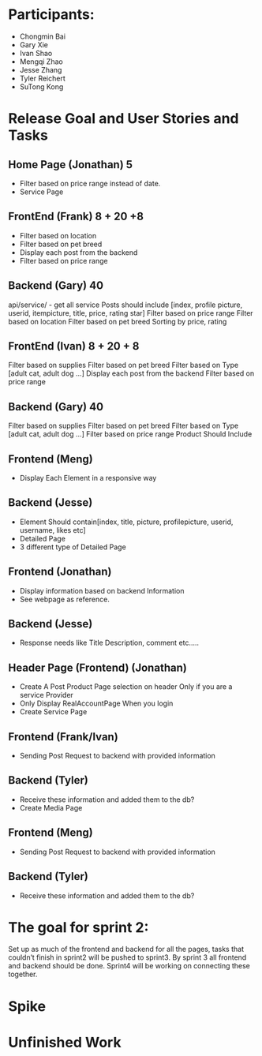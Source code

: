 # Participants:
- Chongmin Bai
- Gary Xie
- Ivan Shao
- Mengqi Zhao
- Jesse Zhang
- Tyler Reichert
- SuTong Kong

# Release Goal and User Stories and Tasks

## Home Page (Jonathan) 5
- Filter based on price range instead of date.
- Service Page

## FrontEnd (Frank) 8 + 20 +8
- Filter based on location
- Filter based on pet breed
- Display each post from the backend 
- Filter based on price range

## Backend (Gary) 40
api/service/ - get all service
Posts should include [index, profile picture, userid, itempicture, title, price, rating star]
Filter based on price range
Filter based on location
Filter based on pet breed
Sorting by price, rating
	
## FrontEnd (Ivan) 8 + 20 + 8
Filter based on supplies
Filter based on pet breed
Filter based on Type [adult cat, adult dog …]
Display each post from the backend 
Filter based on price range
## Backend (Gary) 40
Filter based on supplies
Filter based on pet breed
Filter based on Type [adult cat, adult dog …]
Filter based on price range
Product Should Include 

## Frontend (Meng) 
- Display Each Element in a responsive way
## Backend (Jesse)
- Element Should contain[index, title, picture, profilepicture, userid, username, likes etc]
- Detailed Page
- 3 different type of Detailed Page
## Frontend (Jonathan)
- Display information based on backend Information
- See webpage as reference.
## Backend (Jesse)
- Response needs like Title Description, comment etc…..

## Header Page (Frontend) (Jonathan)
- Create A Post Product Page selection on header Only if you are a service Provider
- Only Display RealAccountPage When you login
- Create Service Page
## Frontend (Frank/Ivan)
- Sending Post Request to backend with provided information
## Backend (Tyler)
- Receive these information and added them to the db?
- Create Media Page
## Frontend (Meng)
- Sending Post Request to backend with provided information
## Backend (Tyler)
- Receive these information and added them to the db?

# The goal for sprint 2:
Set up as much of the frontend and backend for all the pages, tasks that couldn’t finish in sprint2 will be pushed to sprint3. By sprint 3 all frontend and backend should be done. Sprint4 will be working on connecting these together.


# Spike

# Unfinished Work

